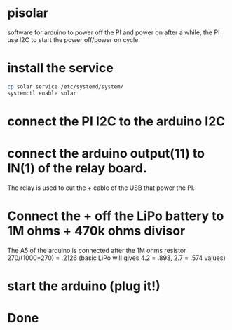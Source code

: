 # pisolar
software for arduino to power off the PI and power on after a while, the PI use I2C to start the power off/power on cycle.

# install the service
```bash
cp solar.service /etc/systemd/system/
systemctl enable solar
```
# connect the PI I2C to the arduino I2C

# connect the arduino output(11) to IN(1) of the relay board.
The relay is used to cut the + cable of the USB that power the PI.

# Connect the + off the LiPo battery to 1M ohms + 470k ohms divisor
The A5 of the arduino is connected after the 1M ohms resistor
270/(1000+270) = .2126 (basic LiPo will gives 4.2 = .893, 2.7 = .574 values)


# start the arduino (plug it!)

# Done

